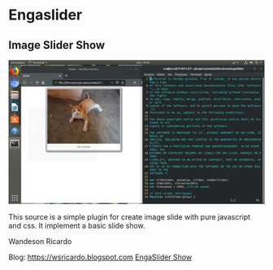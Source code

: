 # Engaslider
## Image Slider Show

![Screenshot of slider](screenshots/screenshot1.jpg)

This source is a simple plugin for create image slide with pure javascript and css.
It implement a basic slide show.


Wandeson Ricardo

Blog: https://wsricardo.blogspot.com
[EngaSlider Show](https://wsricardo.github.io/engaslider/)
